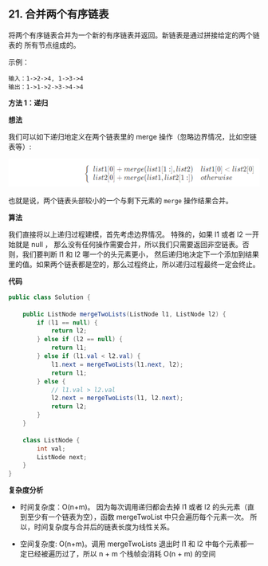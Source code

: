 ## 21. 合并两个有序链表

将两个有序链表合并为一个新的有序链表并返回。新链表是通过拼接给定的两个链表的
所有节点组成的。 

示例：

```
输入：1->2->4, 1->3->4
输出：1->1->2->3->4->4
```

**方法 1：递归**

**想法**

我们可以如下递归地定义在两个链表里的 merge 操作（忽略边界情况，比如空链表等）:

![](./asserts/002.png)

也就是说，两个链表头部较小的一个与剩下元素的 `merge` 操作结果合并。

**算法**

我们直接将以上递归过程建模，首先考虑边界情况。 特殊的，如果 l1 或者 l2 一开始就是 null ，
那么没有任何操作需要合并，所以我们只需要返回非空链表。否则，我们要判断 l1 和 l2 哪一个的头元素更小，
然后递归地决定下一个添加到结果里的值。如果两个链表都是空的，那么过程终止，所以递归过程最终一定会终止。

**代码**

```java
public class Solution {

    public ListNode mergeTwoLists(ListNode l1, ListNode l2) {
        if (l1 == null) {
            return l2;
        } else if (l2 == null) {
            return l1;
        } else if (l1.val < l2.val) {
            l1.next = mergeTwoLists(l1.next, l2);
            return l1;
        } else {
            // l1.val > l2.val
            l2.next = mergeTwoLists(l1, l2.next);
            return l2;
        }
    }

    class ListNode {
        int val;
        ListNode next;
    }
}

```

**复杂度分析**

- 时间复杂度：O(n+m)。 因为每次调用递归都会去掉 l1 或者 l2 的头元素（直到至少有一个链表为空），函数 mergeTwoList 中只会遍历每个元素一次。
所以，时间复杂度与合并后的链表长度为线性关系。

- 空间复杂度: O(n+m)。调用 mergeTwoLists 退出时 l1 和 l2 中每个元素都一定已经被遍历过了，所以 n + m 个栈帧会消耗 O(n + m) 的空间
                



